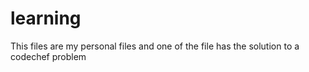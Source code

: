 # learning
This files are my personal files and one of the file has the solution to a codechef problem
